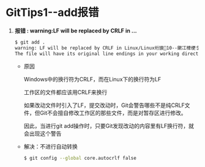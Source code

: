 # GitTips1--add报错

1. **报错​ : warning:LF will be replaced by CRLF in ...**

   ```bash
   $ git add .
   warning: LF will be replaced by CRLF in Linux/Linux绗旇10--鏉冮檺绠＄悊鍛戒护2.md.
   The file will have its original line endings in your working directory
   ```

   + 原因

     Windows中的换行符为CRLF，而在Linux下的换行符为LF

     工作区的文件都应该用CRLF来换行

     如果改动文件时引入了LF，提交改动时，Git会警告哪些不是纯CRLF文件，但Git不会擅自修改工作区的那些文件，而是对暂存区进行修改。

     因此，当进行git add操作时，只要Git发现改动的内容里有LF换行符，就会出现这个警告

   + 解决：不进行自动转换

     ```bash
     $ git config --global core.autocrlf false
     ```

   